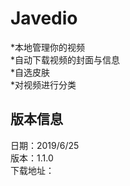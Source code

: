 # Javedio
*本地管理你的视频<br>
*自动下载视频的封面与信息<br>
*自选皮肤<br>
*对视频进行分类<br>
## 版本信息
日期：2019/6/25<br>
版本：1.1.0<br>
下载地址：<br>

